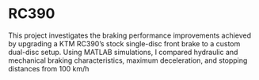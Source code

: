 # RC390
This project investigates the braking performance improvements achieved by upgrading a KTM RC390’s stock single-disc front brake to a custom dual-disc setup. Using MATLAB simulations, I compared hydraulic and mechanical braking characteristics, maximum deceleration, and stopping distances from 100 km/h
